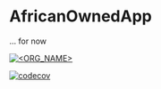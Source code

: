 # AfricanOwnedApp
... for now

[![<ORG_NAME>](https://circleci.com/gh/aaronallenCS/AfricanOwnedApp.svg?style=svg)](https://app.circleci.com/pipelines/github/aaronallenCS/AfricanOwnedApp?branch=master)

[![codecov](https://codecov.io/gh/aaronallenCS/AfricanOwnedApp/branch/master/graph/badge.svg?token=LR1D5AL6D1)](https://codecov.io/gh/aaronallenCS/AfricanOwnedApp)
